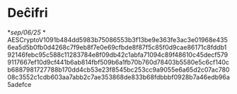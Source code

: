 # Deĉifri

**sep/06/25* * AESCryptoV1091b484dd5983b75086553b3f13be9e363fe3ac3e01968e4356ea5d5b0fb0d4268c7f9eb8f7e0e69cfbde8f87f5c85f0d9cae86171c8fddb192146febc95c588c11283784e8f09db42c1abfa71094c89f48610c45decf5799117667ef10d9cf441b6ab814fbf509b6a1fb70b760d78403b5580e5c6cf140cb6887981727788b170dd4cb53e23f8545bc253cc9a9055e6a65d2c07ac78008c3552c1cdb603aa7abb2c7ae353868de833b68fdbbbf0928b7a46edb96a5adefce
